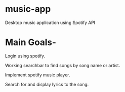 # music-app
Desktop music application using Spotify API

# Main Goals-
Login using spotify.

Working searchbar to find songs by song name or artist.

Implement spotify music player.

Search for and display lyrics to the song.

